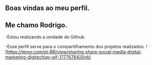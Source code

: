## Boas vindas ao meu perfil.

## Me chamo Rodrigo.

-Estou realizando a unidade do Github.

-Esse perfil serve para o compartilhamento dos projetos realizados.
![https://tenor.com/pt-BR/view/sharing-share-social-media-digital-marketing-digitechjay-gif-17776764](link)
